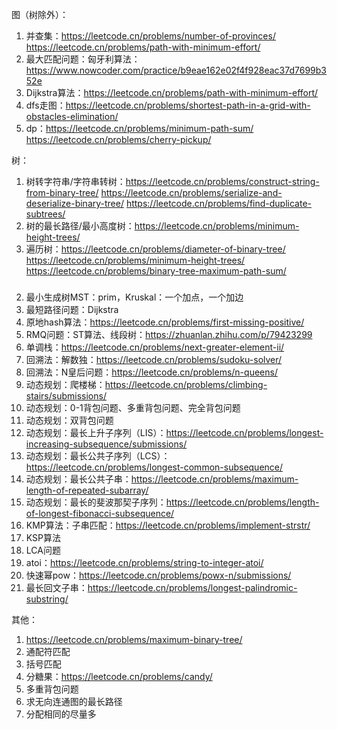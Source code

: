 图（树除外）：
1. 并查集：https://leetcode.cn/problems/number-of-provinces/ https://leetcode.cn/problems/path-with-minimum-effort/
2. 最大匹配问题：匈牙利算法：https://www.nowcoder.com/practice/b9eae162e02f4f928eac37d7699b352e
3. Dijkstra算法：https://leetcode.cn/problems/path-with-minimum-effort/
4. dfs走图：https://leetcode.cn/problems/shortest-path-in-a-grid-with-obstacles-elimination/
5. dp：https://leetcode.cn/problems/minimum-path-sum/ https://leetcode.cn/problems/cherry-pickup/

树：
1. 树转字符串/字符串转树：https://leetcode.cn/problems/construct-string-from-binary-tree/ https://leetcode.cn/problems/serialize-and-deserialize-binary-tree/ https://leetcode.cn/problems/find-duplicate-subtrees/
2. 树的最长路径/最小高度树：https://leetcode.cn/problems/minimum-height-trees/
3. 遍历树：https://leetcode.cn/problems/diameter-of-binary-tree/ https://leetcode.cn/problems/minimum-height-trees/ https://leetcode.cn/problems/binary-tree-maximum-path-sum/

###
2. 最小生成树MST：prim，Kruskal：一个加点，一个加边
3. 最短路径问题：Dijkstra
8. 原地hash算法：https://leetcode.cn/problems/first-missing-positive/
9. RMQ问题：ST算法、线段树：https://zhuanlan.zhihu.com/p/79423299
10. 单调栈：https://leetcode.cn/problems/next-greater-element-ii/
11. 回溯法：解数独：https://leetcode.cn/problems/sudoku-solver/
12. 回溯法：N皇后问题：https://leetcode.cn/problems/n-queens/
13. 动态规划：爬楼梯：https://leetcode.cn/problems/climbing-stairs/submissions/
14. 动态规划：0-1背包问题、多重背包问题、完全背包问题
15. 动态规划：双背包问题
15. 动态规划：最长上升子序列（LIS）：https://leetcode.cn/problems/longest-increasing-subsequence/submissions/
16. 动态规划：最长公共子序列（LCS）：https://leetcode.cn/problems/longest-common-subsequence/
17. 动态规划：最长公共子串：https://leetcode.cn/problems/maximum-length-of-repeated-subarray/
18. 动态规划：最长的斐波那契子序列：https://leetcode.cn/problems/length-of-longest-fibonacci-subsequence/
19. KMP算法：子串匹配：https://leetcode.cn/problems/implement-strstr/
20. KSP算法
21. LCA问题
22. atoi：https://leetcode.cn/problems/string-to-integer-atoi/
23. 快速幂pow：https://leetcode.cn/problems/powx-n/submissions/
24. 最长回文子串：https://leetcode.cn/problems/longest-palindromic-substring/


其他：
1. https://leetcode.cn/problems/maximum-binary-tree/
2. 通配符匹配
3. 括号匹配
4. 分糖果：https://leetcode.cn/problems/candy/
5. 多重背包问题
6. 求无向连通图的最长路径
7. 分配相同的尽量多
